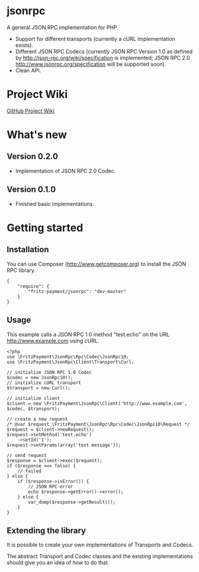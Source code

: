 jsonrpc
=======

A general JSON RPC implementation for PHP.

* Support for different transports (currently a cURL implementation exists).
* Different JSON RPC Codecs (currently JSON RPC Version 1.0 as defined by http://json-rpc.org/wiki/specification is implemented; JSON RPC 2.0 http://www.jsonrpc.org/specification will be supported soon).
* Clean API.

# Project Wiki

[GitHub Project Wiki](https://github.com/fritz-payment/jsonrpc/wiki)

# What's new

## Version 0.2.0

* Implementation of JSON RPC 2.0 Codec.

## Version 0.1.0

* Finished basic implementations.

# Getting started

## Installation

You can use Composer (http://www.getcomposer.org) to install the JSON RPC library.

    {
        "require": {
            "fritz-payment/jsonrpc": "dev-master"
        }
    }

## Usage

This example calls a JSON RPC 1.0 method "test.echo" on the URL http://www.example.com using cURL.

    <?php
    use \FritzPayment\JsonRpc\Rpc\Codec\JsonRpc10;
    use \FritzPayment\JsonRpc\Client\Transport\Curl;

    // initialize JSON RPC 1.0 Codec
    $codec = new JsonRpc10();
    // initialize cURL transport
    $transport = new Curl();

    // initialize client
    $client = new \FritzPayment\JsonRpc\Client('http://www.example.com', $codec, $transport);

    // create a new request
    /* @var $request \FritzPayment\JsonRpc\Rpc\Codec\JsonRpc10\Request */
    $request = $client->newRequest();
    $request->setMethod('test.echo')
        ->setId('1');
    $request->setParams(array('test message'));

    // send request
    $response = $client->exec($request);
    if ($response === false) {
        // failed
    } else {
        if ($response->isError()) {
            // JSON RPC error
            echo $response->getError()->error();
        } else {
            var_dump($response->getResult());
        }
    }

## Extending the library

It is possible to create your own implementations of Transports and Codecs.

The abstract Transport and Codec classes and the existing implementations should give you an idea of how to do that.
